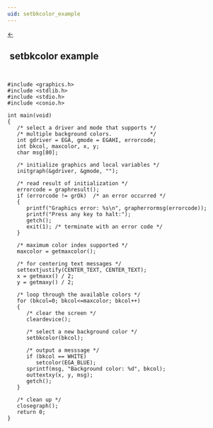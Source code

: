 ```yaml
---
uid: setbkcolor_example
---
```

<a class="whitespacepre" href="setbkcolor.md#examples"> ← </a>

## &nbsp;setbkcolor example

``` ```<br>

```
#include <graphics.h>
#include <stdlib.h>
#include <stdio.h>
#include <conio.h>

int main(void)
{
   /* select a driver and mode that supports */
   /* multiple background colors.            */
   int gdriver = EGA, gmode = EGAHI, errorcode;
   int bkcol, maxcolor, x, y;
   char msg[80];

   /* initialize graphics and local variables */
   initgraph(&gdriver, &gmode, "");

   /* read result of initialization */
   errorcode = graphresult();
   if (errorcode != grOk)  /* an error occurred */
   {
      printf("Graphics error: %s\n", grapherrormsg(errorcode));
      printf("Press any key to halt:");
      getch();
      exit(1); /* terminate with an error code */
   }

   /* maximum color index supported */
   maxcolor = getmaxcolor();

   /* for centering text messages */
   settextjustify(CENTER_TEXT, CENTER_TEXT);
   x = getmaxx() / 2;
   y = getmaxy() / 2;

   /* loop through the available colors */
   for (bkcol=0; bkcol<=maxcolor; bkcol++)
   {
      /* clear the screen */
      cleardevice();

      /* select a new background color */
      setbkcolor(bkcol);

      /* output a messsage */
      if (bkcol == WHITE)
         setcolor(EGA_BLUE);
      sprintf(msg, "Background color: %d", bkcol);
      outtextxy(x, y, msg);
      getch();
   }

   /* clean up */
   closegraph();
   return 0;
}
```

<br>
